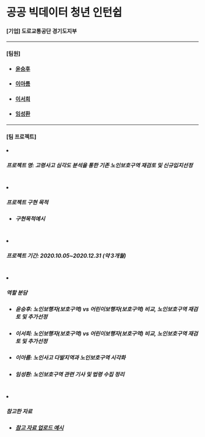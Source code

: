 # 공공 빅데이터 청년 인턴쉽
<h4>[기업] 도로교통공단 경기도지부</h4>
<hr>

<h4>[팀원]</h4>
<ul>
  <li><h4><a href="https://github.com/happyhoo97">윤승후</a></h4></li>
  <li><h4><a href="https://github.com/Areum120">이아름</a></h4></li>
  <li><h4><a href="https://github.com/seo-1226">이서희</a></h4></li>
  <li><h4><a href="https://github.com/SeongHwan-Lim">임성환</a></h4></li>
</ul>

<hr>
<h4>[팀 프로젝트]</h4>
<li><h5>프로젝트 명: 고령사고 심각도 분석을 통한 기존 노인보호구역 재검토 및 신규입지선정</h5></li>
<br>
<li><h5>프로젝트 구현 목적</h5>
<ul>
<li><h5>구현목적예시</h5></li>
</ul>
</li>
<br>
<li>
  <h5>프로젝트 기간: 2020.10.05~2020.12.31 (약 3개월)</h5>
</li>
<br>
<li><h5>역할 분담</h5></li>
<ul>
<li><h5>윤승후: 노인보행자(보호구역) vs 어린이보행자(보호구역) 비교, 노인보호구역 재검토 및 추가선정</h5></li>
<li><h5>이서희: 노인보행자(보호구역) vs 어린이보행자(보호구역) 비교, 노인보호구역 재검토 및 추가선정</h5></li>
<li><h5>이아름: 노인사고 다발지역과 노인보호구역 시각화</h5></li>
<li><h5>임성환: 노인보호구역 관련 기사 및 법령 수집 정리</h5></li>
</ul>
<br>
<li><h5>참고한 자료</h5>
<ul>
<li><h5><a href="https://www.naver.com">참고 자료 업로드 예시</a></h5></li>
</ul>
</li>
